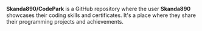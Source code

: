 **Skanda890/CodePark** is a GitHub repository where the user **Skanda890** showcases their coding skills and certificates. It's a place where they share their programming projects and achievements.
